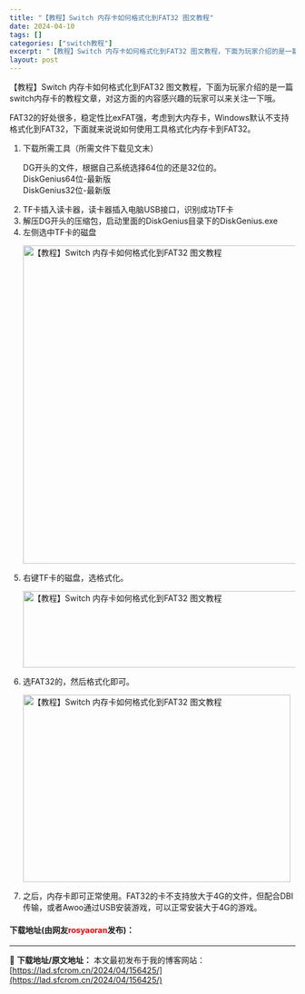 ```yaml
---
title: "【教程】Switch 内存卡如何格式化到FAT32 图文教程"
date: 2024-04-10
tags: []
categories: ["switch教程"]
excerpt: "【教程】Switch 内存卡如何格式化到FAT32 图文教程，下面为玩家介绍的是一篇switch内存卡的教程文章，对这方面的内容感兴趣的玩家可以来关注一下哦。 FAT32的好处很多，稳定性比exFAT强，考虑到大内存卡，Windows默认不支持格式化到FAT32，下面就来说说如何使用工具格式化内存卡&hellip;"
layout: post
---
```


 <p>【教程】Switch 内存卡如何格式化到FAT32 图文教程，下面为玩家介绍的是一篇switch内存卡的教程文章，对这方面的内容感兴趣的玩家可以来关注一下哦。</p> <p>FAT32的好处很多，稳定性比exFAT强，考虑到大内存卡，Windows默认不支持格式化到FAT32，下面就来说说如何使用工具格式化内存卡到FAT32。</p> <ol> <li> <p>下载所需工具（所需文件下载见文末）</p> <p>DG开头的文件，根据自己系统选择64位的还是32位的。<br />DiskGenius64位-最新版<br />DiskGenius32位-最新版</p></li> <li>TF卡插入读卡器，读卡器插入电脑USB接口，识别成功TF卡</li> <li>解压DG开头的压缩包，启动里面的DiskGenius目录下的DiskGenius.exe</li> <li>左侧选中TF卡的磁盘   <p><img src="https://lad.sfcrom.cn/wp-content/uploads/2024/04/20240410_66162ed9577ec.webp" style="width: 760px; height: 561px;" alt="【教程】Switch 内存卡如何格式化到FAT32 图文教程" /></p></li> <li>右键TF卡的磁盘，选格式化。   <p><img src="https://lad.sfcrom.cn/wp-content/uploads/2024/04/20240410_66162ed99c8fa.webp" style="width: 519px; height: 135px;" alt="【教程】Switch 内存卡如何格式化到FAT32 图文教程" /></p></li> <li>选FAT32的，然后格式化即可。   <p><img src="https://lad.sfcrom.cn/wp-content/uploads/2024/04/20240410_66162ed9f3c1a.webp" style="width: 471px; height: 330px;" alt="【教程】Switch 内存卡如何格式化到FAT32 图文教程" /></p></li> <li>之后，内存卡即可正常使用。FAT32的卡不支持放大于4G的文件，但配合DBI传输，或者Awoo通过USB安装游戏，可以正常安装大于4G的游戏。</li> </ol> <p><h4>下载地址(由网友<font color="red">rosyaoran</font>发布)：</h4></p> 

---
📖 **下载地址/原文地址：** 本文最初发布于我的博客网站：[https://lad.sfcrom.cn/2024/04/156425/](https://lad.sfcrom.cn/2024/04/156425/)
